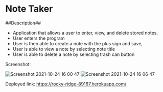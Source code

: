# Note Taker

##Description##

- Application that allows a user to enter, view, and delete stored notes.
- User enters the program
- User is then able to create a note with the plus sign and save,
- User is able to view a note by selecting note title 
- User is able to delete a note by selecting trash can button

Screenshot:

![Screenshot 2021-10-24 16 00 47](https://user-images.githubusercontent.com/86528244/138612787-b454162f-2fc5-4870-b801-de3ad4cb7c54.png)
![Screenshot 2021-10-24 16 06 47](https://user-images.githubusercontent.com/86528244/138612979-7835d785-06bf-47cc-874a-b98b2a542cc4.png)

Deployed link:
https://rocky-ridge-89167.herokuapp.com/
